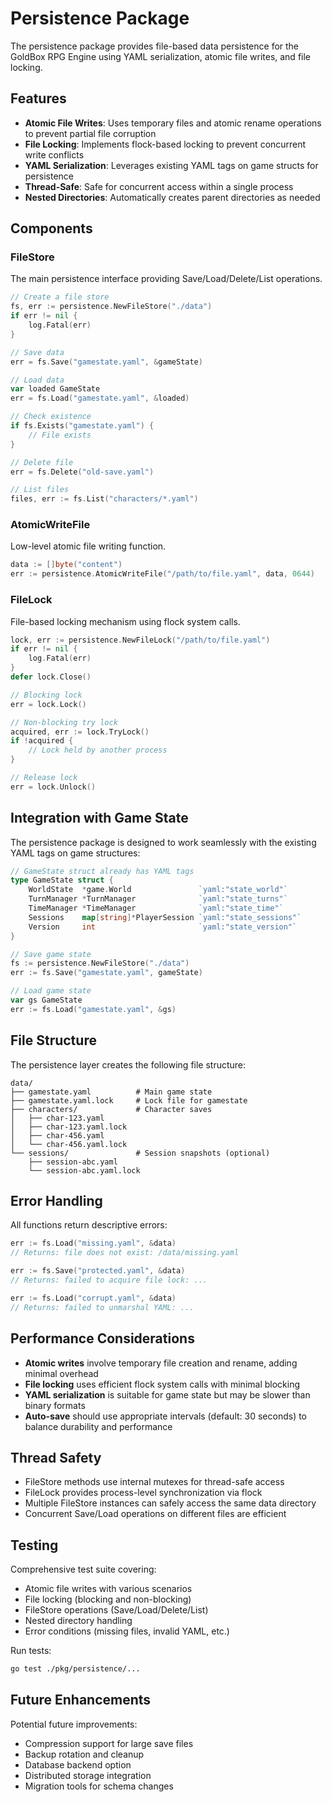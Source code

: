 # Persistence Package

The persistence package provides file-based data persistence for the GoldBox RPG Engine using YAML serialization, atomic file writes, and file locking.

## Features

- **Atomic File Writes**: Uses temporary files and atomic rename operations to prevent partial file corruption
- **File Locking**: Implements flock-based locking to prevent concurrent write conflicts
- **YAML Serialization**: Leverages existing YAML tags on game structs for persistence
- **Thread-Safe**: Safe for concurrent access within a single process
- **Nested Directories**: Automatically creates parent directories as needed

## Components

### FileStore

The main persistence interface providing Save/Load/Delete/List operations.

```go
// Create a file store
fs, err := persistence.NewFileStore("./data")
if err != nil {
    log.Fatal(err)
}

// Save data
err = fs.Save("gamestate.yaml", &gameState)

// Load data
var loaded GameState
err = fs.Load("gamestate.yaml", &loaded)

// Check existence
if fs.Exists("gamestate.yaml") {
    // File exists
}

// Delete file
err = fs.Delete("old-save.yaml")

// List files
files, err := fs.List("characters/*.yaml")
```

### AtomicWriteFile

Low-level atomic file writing function.

```go
data := []byte("content")
err := persistence.AtomicWriteFile("/path/to/file.yaml", data, 0644)
```

### FileLock

File-based locking mechanism using flock system calls.

```go
lock, err := persistence.NewFileLock("/path/to/file.yaml")
if err != nil {
    log.Fatal(err)
}
defer lock.Close()

// Blocking lock
err = lock.Lock()

// Non-blocking try lock
acquired, err := lock.TryLock()
if !acquired {
    // Lock held by another process
}

// Release lock
err = lock.Unlock()
```

## Integration with Game State

The persistence package is designed to work seamlessly with the existing YAML tags on game structures:

```go
// GameState struct already has YAML tags
type GameState struct {
    WorldState  *game.World               `yaml:"state_world"`
    TurnManager *TurnManager              `yaml:"state_turns"`
    TimeManager *TimeManager              `yaml:"state_time"`
    Sessions    map[string]*PlayerSession `yaml:"state_sessions"`
    Version     int                       `yaml:"state_version"`
}

// Save game state
fs := persistence.NewFileStore("./data")
err := fs.Save("gamestate.yaml", gameState)

// Load game state
var gs GameState
err := fs.Load("gamestate.yaml", &gs)
```

## File Structure

The persistence layer creates the following file structure:

```
data/
├── gamestate.yaml          # Main game state
├── gamestate.yaml.lock     # Lock file for gamestate
├── characters/             # Character saves
│   ├── char-123.yaml
│   ├── char-123.yaml.lock
│   ├── char-456.yaml
│   └── char-456.yaml.lock
└── sessions/               # Session snapshots (optional)
    ├── session-abc.yaml
    └── session-abc.yaml.lock
```

## Error Handling

All functions return descriptive errors:

```go
err := fs.Load("missing.yaml", &data)
// Returns: file does not exist: /data/missing.yaml

err := fs.Save("protected.yaml", &data)
// Returns: failed to acquire file lock: ...

err := fs.Load("corrupt.yaml", &data)
// Returns: failed to unmarshal YAML: ...
```

## Performance Considerations

- **Atomic writes** involve temporary file creation and rename, adding minimal overhead
- **File locking** uses efficient flock system calls with minimal blocking
- **YAML serialization** is suitable for game state but may be slower than binary formats
- **Auto-save** should use appropriate intervals (default: 30 seconds) to balance durability and performance

## Thread Safety

- FileStore methods use internal mutexes for thread-safe access
- FileLock provides process-level synchronization via flock
- Multiple FileStore instances can safely access the same data directory
- Concurrent Save/Load operations on different files are efficient

## Testing

Comprehensive test suite covering:

- Atomic file writes with various scenarios
- File locking (blocking and non-blocking)
- FileStore operations (Save/Load/Delete/List)
- Nested directory handling
- Error conditions (missing files, invalid YAML, etc.)

Run tests:
```bash
go test ./pkg/persistence/...
```

## Future Enhancements

Potential future improvements:

- Compression support for large save files
- Backup rotation and cleanup
- Database backend option
- Distributed storage integration
- Migration tools for schema changes

